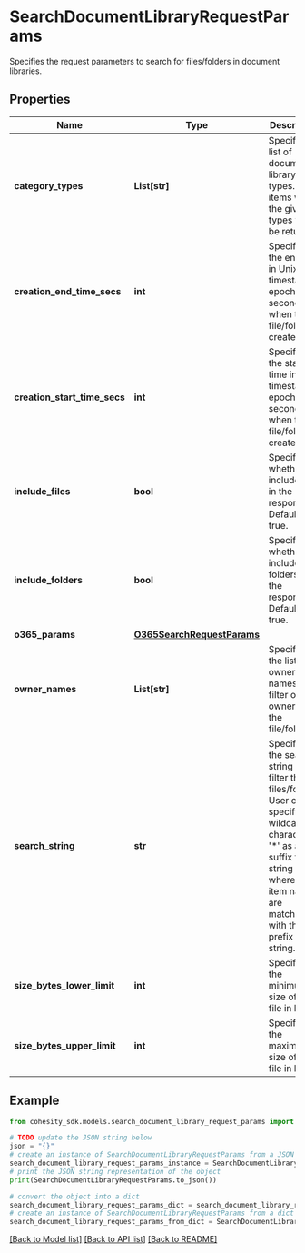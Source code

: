 # SearchDocumentLibraryRequestParams

Specifies the request parameters to search for files/folders in document libraries.

## Properties

Name | Type | Description | Notes
------------ | ------------- | ------------- | -------------
**category_types** | **List[str]** | Specifies a list of document library types. Only items within the given types will be returned. | [optional] 
**creation_end_time_secs** | **int** | Specifies the end time in Unix timestamp epoch in seconds when the file/folder is created. | [optional] 
**creation_start_time_secs** | **int** | Specifies the start time in Unix timestamp epoch in seconds when the file/folder is created. | [optional] 
**include_files** | **bool** | Specifies whether to include files in the response. Default is true. | [optional] [default to True]
**include_folders** | **bool** | Specifies whether to include folders in the response. Default is true. | [optional] [default to True]
**o365_params** | [**O365SearchRequestParams**](O365SearchRequestParams.md) |  | [optional] 
**owner_names** | **List[str]** | Specifies the list of owner names to filter on owner of the file/folder. | [optional] 
**search_string** | **str** | Specifies the search string to filter the files/folders. User can specify a wildcard character &#39;*&#39; as a suffix to a string where all item names are matched with the prefix string. | [optional] 
**size_bytes_lower_limit** | **int** | Specifies the minimum size of the file in bytes. | [optional] 
**size_bytes_upper_limit** | **int** | Specifies the maximum size of the file in bytes. | [optional] 

## Example

```python
from cohesity_sdk.models.search_document_library_request_params import SearchDocumentLibraryRequestParams

# TODO update the JSON string below
json = "{}"
# create an instance of SearchDocumentLibraryRequestParams from a JSON string
search_document_library_request_params_instance = SearchDocumentLibraryRequestParams.from_json(json)
# print the JSON string representation of the object
print(SearchDocumentLibraryRequestParams.to_json())

# convert the object into a dict
search_document_library_request_params_dict = search_document_library_request_params_instance.to_dict()
# create an instance of SearchDocumentLibraryRequestParams from a dict
search_document_library_request_params_from_dict = SearchDocumentLibraryRequestParams.from_dict(search_document_library_request_params_dict)
```
[[Back to Model list]](../README.md#documentation-for-models) [[Back to API list]](../README.md#documentation-for-api-endpoints) [[Back to README]](../README.md)


